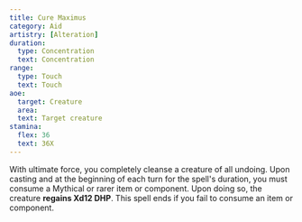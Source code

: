 ```yaml
---
title: Cure Maximus
category: Aid
artistry: [Alteration]
duration:
  type: Concentration
  text: Concentration 
range:
  type: Touch
  text: Touch
aoe:
  target: Creature
  area: 
  text: Target creature
stamina:
  flex: 36
  text: 36X
---
```

With ultimate force, you completely cleanse a creature of all undoing. Upon casting and at the beginning of each turn for the spell's duration, you must consume a Mythical or rarer item or component. Upon doing so, the creature **regains Xd12 DHP**. This spell ends if you fail to consume an item or component.
